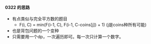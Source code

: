 #### 0322 的思路

- 有点类似与完全平方数的题目
  - F(i, C) = min(F(i-1, C), F(i-1, C-coins\[j\]) + 1) (j是coins种所有可能)
- 也是背包问题的一个变种
- 只需要用一个dp，一次遍历即可。每一次只计算一个数字。

